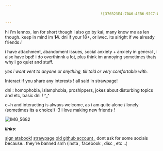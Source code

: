 ```yaml
---

‎ ‎ ‎ ‎ ‎ ‎‎ ‎ ‎ ‎ ‎ ‎ ‎ ‎ ‎ ‎ ‎ ‎ ‎‎ ‎ ‎ ‎ ‎ ‎ ‎ ‎ ‎ ‎ ‎ ‎ ‎ ‎ ‎ ‎  ‎ ‎ ‎ ‎ ‎ ‎ ‎ ‎ ‎ ‎ ![376B23E4-70A6-4EB6-92C7-8D827CEC548D](https://github.com/user-attachments/assets/25be44e4-b2b8-4ae6-b37b-1846b554d69c)

---
```


hi i'm lennox, len for short though i also go by kai, many know me as len though.
keep in mind im **14**. dni if your 18+, or iwec. its alright if we already friends *!*

i have attachment, abandoment issues, social anxiety + anxiety in general , i also have bpd! i do overthinnk a lot, plus think im annoying sometimes thats why i go quiet and stuff.


*yes i wont vent to anyone or anything, till told or very comfortable with.*


Interact if you share any interests ! all said in strawpage! 

dni : homophobia, islamphobia, proshippers, jokes about disturbing topics and etc, basic dni ! ^_^

c+h and interacting is always welcome, as i am quite alone / lonely (sometimes its a choice!) :3 
i love making new friends *!*


![IMG_5682](https://github.com/user-attachments/assets/45bd3bb3-ea5c-4e36-b086-dbf13b075d6b)


***links***:

 [sign atabook!](https://callmeyourangel.atabook.org/)
[strawpage](https://lens18tripp.straw.page/)
[old github account .](https://github.com/freaky-lyney)
dont ask for some socials because.. they're banned smh (insta , facebook , disc , etc ..)

